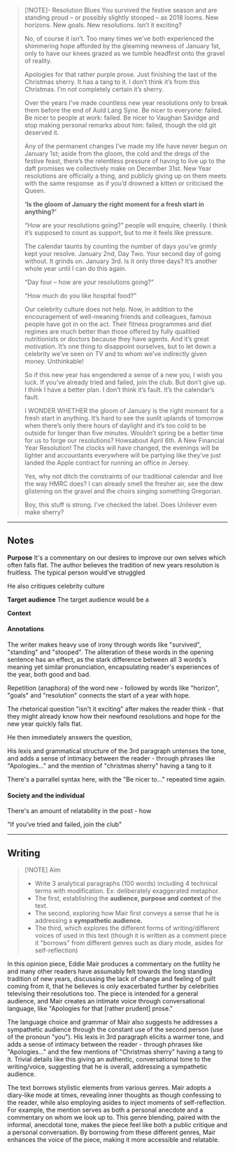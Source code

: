 > [!NOTE]- Resolution Blues
> You survived the festive season and are standing proud – or possibly slightly stooped – as 2018 looms. New horizons. New goals. New resolutions. Isn’t it exciting?
> 
> No, of course it isn’t. Too many times we’ve both experienced the shimmering hope afforded by the gleaming newness of January 1st, only to have our knees grazed as we tumble headfirst onto the gravel of reality.
> 
> Apologies for that rather purple prose. Just finishing the last of the Christmas sherry. It has a tang to it. I don’t think it’s from this Christmas. I’m not completely certain it’s sherry.
> 
> Over the years I’ve made countless new year resolutions only to break them before the end of Auld Lang Syne. Be nicer to everyone: failed. Be nicer to people at work: failed. Be nicer to Vaughan Savidge and stop making personal remarks about him: failed, though the old git deserved it.
> 
> Any of the permanent changes I’ve made my life have never begun on January 1st; aside from the gloom, the cold and the dregs of the festive feast, there’s the relentless pressure of having to live up to the daft promises we collectively make on December 31st. New Year resolutions are officially a thing, and publicly giving up on them meets with the same response  as if you’d drowned a kitten or criticised the Queen.
> 
> **‘Is the gloom of January the right moment for a fresh start in anything?’**
> 
> “How are your resolutions going?” people will enquire, cheerily. I think it’s supposed to count as support, but to me it feels like pressure.
> 
> The calendar taunts by counting the number of days you’ve grimly kept your resolve. January 2nd, Day Two. Your second day of going without. It grinds on. January 3rd. Is it only three days? It’s another whole year until I can do this again.
> 
> “Day four – how are your resolutions going?”
> 
> “How much do you like hospital food?”
> 
> Our celebrity culture does not help. Now, in addition to the encouragement of well-meaning friends and colleagues, famous people have got in on the act. Their fitness programmes and diet regimes are much better than those offered by fully qualitied nutritionists or doctors because they have agents. And it’s great motivation. It’s one thing to disappoint ourselves, but to let down a celebrity we’ve seen on TV and to whom we’ve indirectly given money. Unthinkable!
> 
> So if this new year has engendered a sense of a new you, I wish you luck. If you’ve already
> tried and failed, join the club. But don’t give up. I think I have a better plan. I don’t think it’s fault. It’s the calendar’s fault.
> 
> I WONDER WHETHER the gloom of January is the right moment for a fresh start in anything. It’s hard to see the sunlit uplands of tomorrow when there’s only there hours of daylight and it’s too cold to be outside for longer than five minutes. Wouldn’t spring be a better time for us to forge our resolutions? Howsabout April 6th. A New Financial Year Resolution! The clocks will have changed, the evenings will be lighter and accountants everywhere will be partying like they’ve just landed the Apple contract for running an office in Jersey.
> 
> Yes, why not ditch the constraints of our traditional calendar and live the way HMRC does? I can already smell the fresher air, see the dew glistening on the gravel and the choirs singing something Gregorian.
> 
> Boy, this stuff is strong. I’ve checked the label. Does Unilever even make sherry?

-----
## Notes
**Purpose**
It's a commentary on our desires to improve our own selves which often falls flat. The author believes the tradition of new years resolution is fruitless. The typical person would've struggled 

He also critiques celebrity culture

**Target audience**
The target audience would be a 

**Context**


#### Annotations

The writer makes heavy use of irony through words like "survived", "standing" and "stooped". The aliteration of these words in the opening sentence has an effect, as the stark difference between all 3 words's meaning yet similar pronunciation, encapsulating reader's experiences of the year, both good and bad.

Repetition (anaphora) of the word new - followed by words like "horizon", "goals" and "resolution" connects the start of a year with hope.

The rhetorical question "isn't it exciting" after makes the reader think - that they might already know how their newfound resolutions and hope for the new year quickly falls flat.

He then immediately answers the question, 

His lexis and grammatical structure of the 3rd paragraph untenses the tone, and adds a sense of intimacy between the reader - through phrases like "Apologies..." and the mention of "christmas sherry" having a tang to it

There's a parrallel syntax here, with the "Be nicer to..." repeated time again.

#### Society and the individual

There's an amount of relatability in the post - how

"If you've tried and failed, join the club"

-----
## Writing

> [!NOTE] Aim
> - Write 3 analytical paragraphs (100 words) including 4 technical terms with modification. Ex: deliberately exaggerated metaphor.
> - The first, establishing the **audience, purpose and context** of the text.
> - The second, exploring how Mair first conveys a sense that he is addressing a **sympathetic audience.**
> - The third, which explores the different forms of writing/different voices of used in this text (though it is written as a comment piece it "borrows" from different genres such as diary mode, asides for self-reflection)

In this opinion piece, Eddie Mair produces a commentary on the futility he and many other readers have assumably felt towards the long standing tradition of new years, discussing the lack of change and feeling of guilt coming from it, that he believes is only exacerbated further by celebrities televising their resolutions too. 
The piece is intended for a general audience, and Mair creates an intimate voice through conversational language, like "Apologies for that \[rather prudent] prose."

The language choice and grammar of Mair also suggests he addresses a sympathetic audience through the constant use of the second person (use of the pronoun "you"). His lexis in 3rd paragraph elicits a warmer tone, and adds a sense of intimacy between the reader - through phrases like "Apologies..." and the few mentions of "Christmas sherry" having a tang to it. Trivial details like this giving an authentic, conversational tone to the writing/voice, suggesting that he is overall, addressing a sympathetic audience.

The text borrows stylistic elements from various genres. Mair adopts a diary-like mode at times, revealing inner thoughts as though confessing to the reader, while also employing asides to inject moments of self-reflection. For example, the mention serves as both a personal anecdote and a commentary on whom we look up to. This genre blending, paired with the informal, anecdotal tone, makes the piece feel like both a public critique and a personal conversation. By borrowing from these different genres, Mair enhances the voice of the piece, making it more accessible and relatable.


